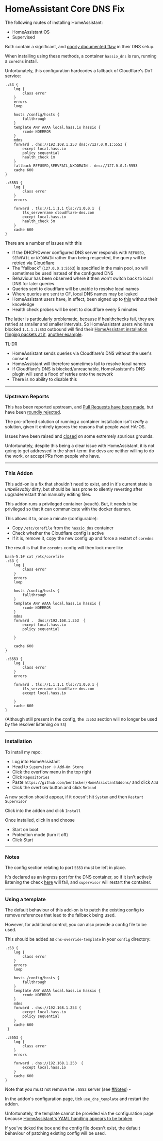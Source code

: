 HomeAssistant Core DNS Fix
============================

The following routes of installing HomeAssistant:

- HomeAssistant OS
- Supervised

Both contain a significant, and [poorly documented flaw](https://github.com/home-assistant/home-assistant.io/issues/19511) in their DNS setup.

When installing using these methods, a container `hassio_dns` is run, running a `coredns` install.

Unfortunately, this configuration hardcodes a fallback of Cloudflare's DoT service:

    .:53 {
        log {
            class error
        }
        errors
        loop

        hosts /config/hosts {
            fallthrough
        }
        template ANY AAAA local.hass.io hassio {
            rcode NOERROR
        }
        mdns
        forward . dns://192.168.1.253 dns://127.0.0.1:5553 {
            except local.hass.io
            policy sequential
            health_check 1m
        }
        fallback REFUSED,SERVFAIL,NXDOMAIN . dns://127.0.0.1:5553
        cache 600
    }

    .:5553 {
        log {
            class error
        }
        errors

        forward . tls://1.1.1.1 tls://1.0.0.1  {
            tls_servername cloudflare-dns.com
            except local.hass.io
            health_check 5m
        }
        cache 600
    }

There are a number of issues with this

- If the DHCP/Owner configured DNS server responds with `REFUSED`, `SERVFAIL` or `NXDOMAIN` rather than being respected, the query will be retried via Cloudflare
- The "fallback" (`127.0.0.1:5553`) is specified in the main pool, so will sometimes be used instead of the configured DNS
- Behaviour has been observed where it then won't switch back to local DNS for later queries
- Queries sent to cloudflare will be unable to resolve local names
- Where queries are sent to CF, local DNS names may be leaked
- HomeAssistant users have, in effect, been signed up to [this](https://developers.cloudflare.com/1.1.1.1/privacy/public-dns-resolver) without their knowledge
- Health check probes will be sent to cloudflare every 5 minutes

The latter is particularly problematic, because if healthchecks fail, they are retried at smaller and smaller intervals. So HomeAssistant users who have blocked `1.1.1.1:853` outbound will find their [HomeAssistant installation flinging packets at it](https://github.com/home-assistant/plugin-dns/pull/56#issuecomment-928967969), [another example](https://github.com/home-assistant/plugin-dns/issues/20#issuecomment-917354758).

TL:DR

- HomeAssistant sends queries via Cloudflare's DNS without the user's consent
- HomeAssistant will therefore sometimes fail to resolve local names
- If Cloudflare's DNS is blocked/unreachable, HomeAssistant's DNS plugin will send a flood of retries onto the network
- There is no ability to disable this

----

### Upstream Reports

This has been reported upstream, and [Pull Requests have been made](https://github.com/home-assistant/plugin-dns/pull/56), but have been [roundly rejected](https://github.com/home-assistant/plugin-dns/pull/56#issuecomment-929700917).

The pro-offered solution of running a container installation isn't *really* a solution, given it entirely ignores the reasons that people want HA-OS.

Issues have been raised and [closed](https://github.com/home-assistant/supervisor/issues/1877) on some extremely spurious grounds.

Unfortunately, despite this being a clear issue with HomeAssistant, it is not going to get addressed in the short-term: the devs are neither willing to do the work, or accept PRs from people who have.

----

### This Addon

This add-on is a fix that shouldn't need to exist, and in it's current state is *unbelievably* dirty, but should be less prone to silently reverting after upgrade/restart than manually editing files.

This addon runs a privileged container (yeuch). But, it needs to be privileged so that it can communicate with the docker daemon.

This allows it to, once a minute (configurable):

- Copy `/etc/corefile` from the `hassio_dns` container
- Check whether the Cloudflare config is active
- If it is, remove it, copy the new config up and force a restart of `coredns`

The result is that the `coredns` config will then look more like

```
bash-5.1# cat /etc/corefile 
.:53 {
    log {
        class error
    }
    errors
    loop
    
    hosts /config/hosts {
        fallthrough
    }
    template ANY AAAA local.hass.io hassio {
        rcode NOERROR
    }
    mdns
    forward .  dns://192.168.1.253  {
        except local.hass.io
        policy sequential
        
    }
    
    cache 600
}

.:5553 {
    log {
        class error
    }
    errors
    
    forward . tls://1.1.1.1 tls://1.0.0.1 {
        tls_servername cloudflare-dns.com
        except local.hass.io
        
    }
    cache 600
}

```

(Although still present in the config, the `:5553` section will no longer be used by the resolver listening on `53`)

----

### Installation

To install my repo:

- Log into HomeAssistant
- Head to `Supervisor` -> `Add-On Store`
- Click the overflow menu in the top right
- Click `Repositories`
- Paste `https://github.com/bentasker/HomeAssistantAddons/` and click `Add`
- Click the overflow button and click `Reload`

A new section should appear, if it doesn't hit `System` and then `Restart Supervisor`

Click into the addon and click `Install`

Once installed, click in and choose

- Start on boot
- Protection mode (turn it off)
- Click Start

----

### Notes

The config section relating to port `5553` must be left in place.

It's declared as an ingress port for the DNS container, so if it isn't actively listening the check [here](https://github.com/home-assistant/supervisor/blob/main/supervisor/addons/addon.py#L479) will fail, and `supervisor` will restart the container.

----

### Using a template

The default behaviour of this add-on is to patch the existing config to remove references that lead to the fallback being used.

However, for additional control, you can also provide a config file to be used.

This should be added as `dns-override-template` in your `config` directory:

```
.:53 {
    log {
        class error
    }
    errors
    loop

    hosts /config/hosts {
        fallthrough
    }
    template ANY AAAA local.hass.io hassio {
        rcode NOERROR
    }
    mdns
    forward . dns://192.168.1.253 {
        except local.hass.io
        policy sequential
    }
    cache 600
 }

.:5553 {
    log {
        class error
    }
    errors

    forward . dns://192.168.1.253  {
        except local.hass.io
    }
    cache 600
}

```
Note that you must not remove the `:5553` server (see [#Notes](#Notes)) - 

In the addon's configuration page, tick `use_dns_template` and restart the addon.

Unfortunately, the template cannot be provided via the configuration page because [HomeAssistant's YAML handling appears to be broken]()

If you've ticked the box and the config file doesn't exist, the default behaviour of patching existing config will be used.

